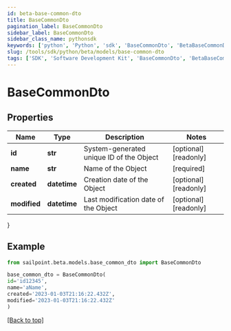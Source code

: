 ```yaml
---
id: beta-base-common-dto
title: BaseCommonDto
pagination_label: BaseCommonDto
sidebar_label: BaseCommonDto
sidebar_class_name: pythonsdk
keywords: ['python', 'Python', 'sdk', 'BaseCommonDto', 'BetaBaseCommonDto'] 
slug: /tools/sdk/python/beta/models/base-common-dto
tags: ['SDK', 'Software Development Kit', 'BaseCommonDto', 'BetaBaseCommonDto']
---
```


# BaseCommonDto


## Properties

Name | Type | Description | Notes
------------ | ------------- | ------------- | -------------
**id** | **str** | System-generated unique ID of the Object | [optional] [readonly] 
**name** | **str** | Name of the Object | [required]
**created** | **datetime** | Creation date of the Object | [optional] [readonly] 
**modified** | **datetime** | Last modification date of the Object | [optional] [readonly] 
}

## Example

```python
from sailpoint.beta.models.base_common_dto import BaseCommonDto

base_common_dto = BaseCommonDto(
id='id12345',
name='aName',
created='2023-01-03T21:16:22.432Z',
modified='2023-01-03T21:16:22.432Z'
)

```
[[Back to top]](#) 

